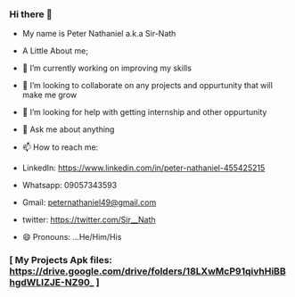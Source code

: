 ### Hi there 👋



- My name is Peter Nathaniel a.k.a Sir-Nath

- A Little About me; 
- 🔭 I’m currently working on improving my skills
- 👯 I’m looking to collaborate on any projects and oppurtunity that will make me grow
- 🤔 I’m looking for help with getting internship and other oppurtunity
- 💬 Ask me about anything

- 📫 How to reach me: 
- LinkedIn: https://www.linkedin.com/in/peter-nathaniel-455425215
- Whatsapp: 09057343593
- Gmail: peternathaniel49@gmail.com
- twitter: https://twitter.com/Sir__Nath
- 😄 Pronouns: ...He/Him/His

### [ My Projects Apk files: https://drive.google.com/drive/folders/18LXwMcP91qivhHiBBhgdWLIZJE-NZ90_ ]
